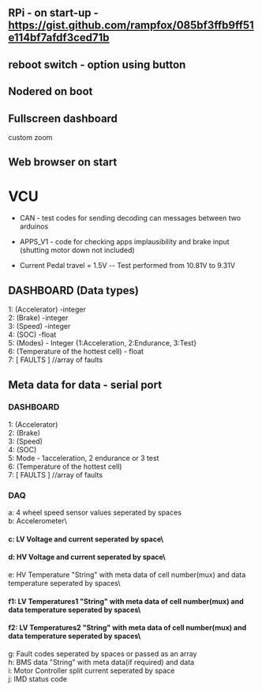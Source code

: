 ## RPi - on start-up - https://gist.github.com/rampfox/085bf3ffb9ff51e114bf7afdf3ced71b
## reboot switch - option using button
## Nodered on boot
## Fullscreen dashboard
custom zoom
## Web browser on start

# VCU

- CAN - test codes for sending decoding can messages between two arduinos

- APPS_V1 - code for checking apps implausibility and brake input (shutting motor down not included)

- Current Pedal travel = 1.5V 
-- Test performed from 10.81V to 9.31V 

## DASHBOARD (Data types)
1: (Accelerator) -integer\
2: (Brake) -integer\
3: (Speed) -integer\
4: (SOC) -float\
5: (Modes) - Integer {1:Acceleration, 2:Endurance, 3:Test}\
6: (Temperature of the hottest cell) - float\
7: [ FAULTS ] //array of faults

## Meta data for data - serial port
### DASHBOARD
1: (Accelerator)\
2: (Brake)\
3: (Speed)\
4: (SOC)\
5: Mode - 1acceleration, 2 endurance or 3 test\
6: (Temperature of the hottest cell)\
7: [ FAULTS ] //array of faults  


### DAQ
a: 4 wheel speed sensor values seperated by spaces\
b: Accelerometer\
#### c: LV Voltage and current seperated by space\
#### d: HV Voltage and current seperated by space\
e: HV Temperature "String" with meta data of cell number(mux) and data temperature seperated by spaces\
#### f1: LV Temperatures1 "String" with meta data of cell number(mux) and data temperature seperated by spaces\
#### f2: LV Temperatures2 "String" with meta data of cell number(mux) and data temperature seperated by spaces\
g: Fault codes seperated by spaces or passed as an array\
h: BMS data "String" with meta data(if required) and data\
i: Motor Controller split current seperated by space\
j: IMD status code
